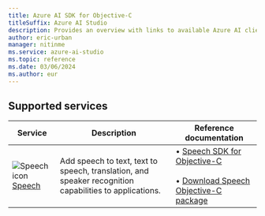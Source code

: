 ```yaml
---
title: Azure AI SDK for Objective-C
titleSuffix: Azure AI Studio
description: Provides an overview with links to available Azure AI client libraries and packages for Objective-C.
author: eric-urban
manager: nitinme
ms.service: azure-ai-studio
ms.topic: reference
ms.date: 03/06/2024
ms.author: eur
---
```


## Supported services

| Service | Description | Reference documentation |
| --- | --- | --- |
| ![Speech icon](~/reusable-content/ce-skilling/azure/media/service-icons/speech.svg) [Speech](../../../speech-service/index.yml) | Add speech to text, text to speech, translation, and speaker recognition capabilities to applications. | &bullet;&NonBreakingSpace;[Speech SDK for Objective-C](/objectivec/cognitive-services/speech/?branch=main)<br><br>&bullet;&NonBreakingSpace;[Download Speech Objective-C package](https://aka.ms/csspeech/macosbinary) |

